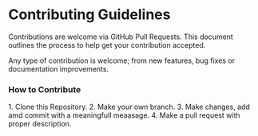 <h1>Contributing Guidelines</h1>
<p>Contributions are welcome via GitHub Pull Requests. This document outlines the process to help get your contribution accepted.

Any type of contribution is welcome; from new features, bug fixes or documentation improvements.</p>

<h3>How to Contribute</h3>
<p>1. Clone this Repository.
   2. Make your own branch.
   3. Make changes, add amd commit with a meaningfull meaasage.
   4. Make a pull request with proper description.</p>